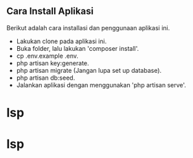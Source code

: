 ## Cara Install Aplikasi

Berikut adalah cara installasi dan penggunaan aplikasi ini.

-   Lakukan clone pada aplikasi ini.
-   Buka folder, lalu lakukan 'composer install'.
-   cp .env.example .env.
-   php artisan key:generate.
-   php artisan migrate (Jangan lupa set up database).
-   php artisan db:seed.
-   Jalankan aplikasi dengan menggunakan 'php artisan serve'.
# lsp
# lsp
